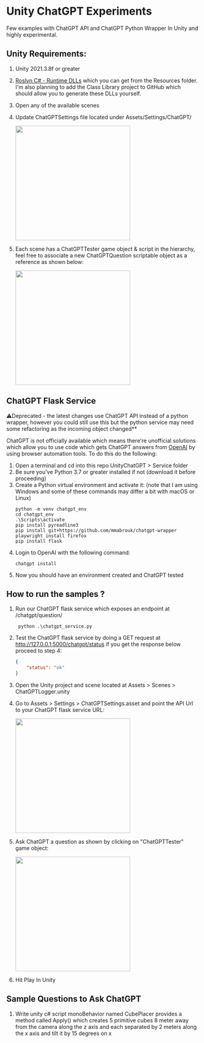 # Unity ChatGPT Experiments
Few examples with ChatGPT API and ChatGPT Python Wrapper In Unity and highly experimental.

## Unity Requirements:
1. Unity 2021.3.8f or greater
2. [Roslyn C# - Runtime DLLs](https://github.com/dilmerv/UnityRoslynDemos) which you can get from the Resources folder. I'm also planning to add the Class Library project to GitHub which should allow you to generate these DLLs yourself.
3. Open any of the available scenes
4. Update ChatGPTSettings file located under Assets/Settings/ChatGPT/
   
   <img src="https://github.com/dilmerv/UnityChatGPT/blob/master/docs/images/NewChatGPTSettings.png" width="300">

5. Each scene has a ChatGPTTester game object & script in the hierarchy, feel free to associate a new ChatGPTQuestion scriptable object as a reference as shown below:

   <img src="https://github.com/dilmerv/UnityChatGPT/blob/master/docs/images/NewChatGPTQuestion.png" width="300">

## ChatGPT Flask Service 

⚠️Deprecated - the latest changes use ChatGPT API instead of a python wrapper, however you could still use this but the python service may need some refactoring as the incoming object changed**

ChatGPT is not officially available which means there're unofficial solutions which allow you to use code which gets ChatGPT answers from [OpenAI](https://beta.openai.com/playground) by using browser automation tools. To do this do the following:
1. Open a terminal and cd into this repo UnityChatGPT > Service folder
2. Be sure you've Python 3.7 or greater installed if not (download it before proceeding)
3. Create a Python virtual environment and activate it: (note that I am using Windows and some of these commands may differ a bit with macOS or Linux)
    ```
    python -m venv chatgpt_env
    cd chatgpt_env
    .\Scripts\activate
    pip install pyreadline3
    pip install git+https://github.com/mmabrouk/chatgpt-wrapper
    playwright install firefox
    pip install flask
    ```
3. Login to OpenAI with the following command:
    ```
    chatgpt install
    ```
4. Now you should have an environment created and ChatGPT tested

## How to run the samples ?
1. Run our ChatGPT flask service which exposes an endpoint at /chatgpt/question/
   ```
    python .\chatgpt_service.py
   ```
2. Test the ChatGPT flask service by doing a GET request at http://127.0.0.1:5000/chatgpt/status if you get the response below proceed to step 4:
    ```json
    {
        "status": "ok"
    }
    ```
3. Open the Unity project and scene located at Assets > Scenes > ChatGPTLogger.unity
4. Go to Assets > Settings > ChatGPTSettings.asset and point the API Url to your ChatGPT flask service URL:

   <img src="https://github.com/dilmerv/UnityChatGPT/blob/master/docs/images/ChatGPTSettings.png" width="300">
5. Ask ChatGPT a question as shown by clicking on "ChatGPTTester" game object:

   <img src="https://github.com/dilmerv/UnityChatGPT/blob/master/docs/images/ChatGPTPrompt.png" width="300">
6. Hit Play In Unity

## Sample Questions to Ask ChatGPT
1. Write unity c# script monoBehavior named CubePlacer provides a method called Apply() which creates 5 primitive cubes 8 meter away from the camera along the z axis and each separated by 2 meters along the x axis and tilt it by 15 degrees on x
